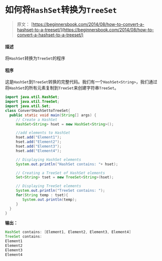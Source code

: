 # 如何将`HashSet`转换为`TreeSet`

> 原文： [https://beginnersbook.com/2014/08/how-to-convert-a-hashset-to-a-treeset/](https://beginnersbook.com/2014/08/how-to-convert-a-hashset-to-a-treeset/)

#### 描述

将`HashSet`转换为`TreeSet`的程序

#### 程序

这是`HashSet`到`TreeSet`转换的完整代码。我们有一个`HashSet<String>`，我们通过将`HashSet`的所有元素复制到`TreeSet`来创建字符串`TreeSet`。

```java
import java.util.HashSet;
import java.util.TreeSet;
import java.util.Set;
class ConvertHashSettoTreeSet{ 
  public static void main(String[] args) {
     // Create a HashSet
     HashSet<String> hset = new HashSet<String>();

     //add elements to HashSet
     hset.add("Element1");
     hset.add("Element2");
     hset.add("Element3");
     hset.add("Element4");

     // Displaying HashSet elements
     System.out.println("HashSet contains: "+ hset);

     // Creating a TreeSet of HashSet elements
     Set<String> tset = new TreeSet<String>(hset);

     // Displaying TreeSet elements
     System.out.println("TreeSet contains: ");
     for(String temp : tset){
        System.out.println(temp);
     }
  }
}
```

**输出：**

```java
HashSet contains: [Element1, Element2, Element3, Element4]
TreeSet contains: 
Element1
Element2
Element3
Element4
```